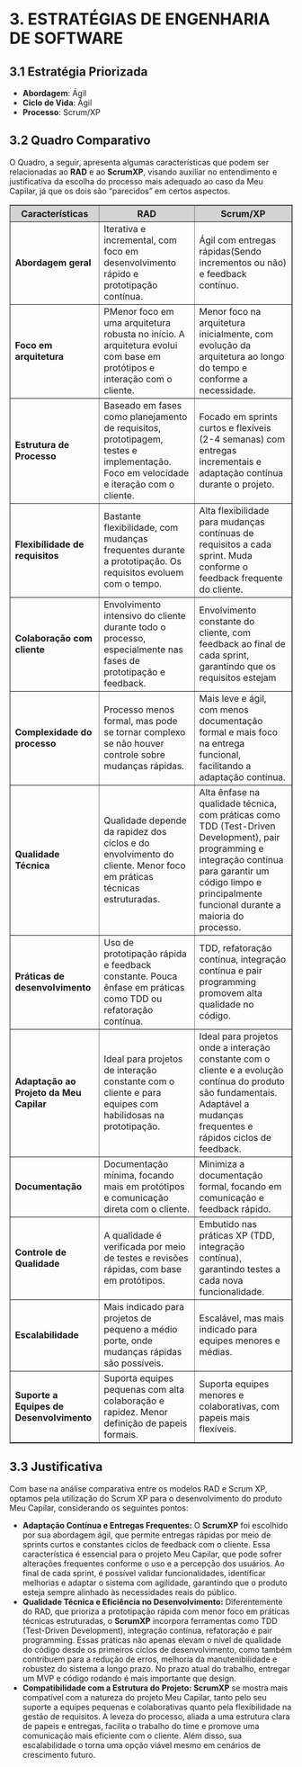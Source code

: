# **3. ESTRATÉGIAS DE ENGENHARIA DE SOFTWARE**

## **3.1 Estratégia Priorizada**

- **Abordagem**: Ágil
- **Ciclo de Vida**: Ágil
- **Processo**: Scrum/XP

## **3.2 Quadro Comparativo**
<p>
O Quadro, a seguir, apresenta algumas características que podem ser relacionadas ao <strong>RAD</strong> e ao <strong>ScrumXP</strong>,  visando auxiliar no entendimento e justificativa da escolha do processo mais adequado ao caso da Meu Capilar, já que os dois são “parecidos” em certos aspectos.
</p>

<table border="1">
  <thead style="background-color: #D3D3D3;">
    <tr>
      <th><strong>Características</strong></th>
      <th><strong>RAD</strong></th>
      <th><strong>Scrum/XP</strong></th>
    </tr>
  </thead>
  <tbody>
    <tr>
      <td><strong>Abordagem geral</strong></td>
      <td>Iterativa e incremental, com foco em desenvolvimento rápido e prototipação contínua.</td>
      <td>Ágil com  entregas rápidas(Sendo incrementos ou não) e feedback contínuo. </td>
    </tr>
    <tr>
      <td><strong>Foco em arquitetura</strong></td>
      <td>PMenor foco em uma arquitetura robusta no início. A arquitetura evolui com base em protótipos e interação com o cliente. </td>
      <td>Menor foco na arquitetura inicialmente,  com evolução da arquitetura ao longo do  tempo e conforme a necessidade.</td>
    </tr>
    <tr>
      <td><strong>Estrutura de Processo</strong></td>
      <td>Baseado em fases como planejamento de requisitos, prototipagem, testes e implementação. Foco em velocidade e iteração com o cliente.</td>
      <td>Focado em sprints curtos e flexíveis (2-4  semanas) com entregas incrementais e  adaptação contínua durante o projeto.</td>
    </tr>
    <tr>
      <td><strong>Flexibilidade de requisitos</strong></td>
      <td>Bastante flexibilidade, com mudanças frequentes durante a prototipação. Os requisitos evoluem com o tempo.</td>
      <td>Alta flexibilidade para mudanças  contínuas de requisitos a cada sprint.  Muda conforme o feedback frequente do  cliente. </td>
    </tr>
    <tr>
      <td><strong>Colaboração com cliente</strong></td>
      <td>Envolvimento intensivo do cliente durante todo o processo, especialmente nas fases de prototipação e feedback.</td>
      <td>Envolvimento constante do cliente, com  feedback ao final de cada sprint,  garantindo que os requisitos estejam</td>
    </tr>
    <tr>
      <td><strong>Complexidade do processo</strong></td>
      <td>Processo menos formal, mas pode se tornar complexo se não houver controle sobre mudanças rápidas.</td>
      <td>Mais leve e ágil, com menos  documentação formal e mais foco na  entrega funcional, facilitando a adaptação  contínua.</td>
    </tr>
    <tr>
      <td><strong>Qualidade Técnica</strong></td>
      <td>Qualidade depende da rapidez dos ciclos e do envolvimento do cliente. Menor foco em práticas técnicas estruturadas.</td>
      <td>Alta ênfase na qualidade técnica, com  práticas como TDD (Test-Driven  Development), pair programming e  integração contínua para garantir um  código limpo e principalmente funcional durante a maioria do processo.</td>
    </tr>
    <tr>
      <td><strong>Práticas de desenvolvimento</strong></td>
      <td>Uso de prototipação rápida e feedback constante. Pouca ênfase em práticas como TDD ou refatoração contínua.</td>
      <td>TDD, refatoração contínua, integração contínua e pair programming promovem alta qualidade no código.</td>
    </tr>
    <tr>
      <td><strong>Adaptação ao Projeto da Meu Capilar</strong></td>
      <td>Ideal para projetos de interação constante com o cliente e para equipes com habilidosas na prototipação.</td>
      <td>Ideal para projetos onde a interação  constante com o cliente e a evolução  contínua do produto são fundamentais.  Adaptável a mudanças frequentes e  rápidos ciclos de feedback. </td>
    </tr>
    <tr>
      <td><strong>Documentação</strong></td>
      <td>Documentação mínima, focando mais em protótipos e comunicação direta com o cliente.</td>
      <td>Minimiza a documentação formal, focando em comunicação e feedback rápido.</td>
    </tr>
    <tr>
      <td><strong>Controle de Qualidade</strong></td>
      <td>A qualidade é verificada por meio de testes e revisões rápidas, com base em protótipos.</td>
      <td>Embutido nas práticas XP (TDD, integração contínua), garantindo testes a cada nova funcionalidade.</td>
    </tr>
    <tr>
      <td><strong>Escalabilidade</strong></td>
      <td>Mais indicado para projetos de pequeno a médio porte, onde mudanças rápidas são possíveis.</td>
      <td>Escalável, mas mais indicado para equipes menores e médias.</td>
    </tr>
    <tr>
      <td><strong>Suporte a Equipes de Desenvolvimento</strong></td>
      <td>Suporta equipes pequenas com alta colaboração e rapidez. Menor definição de papeis formais.</td>
      <td>Suporta equipes menores e colaborativas, com papeis mais flexíveis.</td>
    </tr>
  </tbody>
</table>


## **3.3 Justificativa**

<p>Com base na análise comparativa entre os modelos RAD e Scrum XP, optamos pela utilização do Scrum XP para o desenvolvimento do produto Meu Capilar, considerando os seguintes pontos:</p>

<ul>
    <li><strong>Adaptação Contínua e Entregas Frequentes:</strong> O <strong>ScrumXP</strong> foi escolhido por sua abordagem ágil, que permite entregas rápidas por meio de sprints curtos e constantes ciclos de feedback com o cliente. Essa característica é essencial para o projeto Meu Capilar, que pode sofrer alterações frequentes conforme o uso e a percepção dos usuários. Ao final de cada sprint, é possível validar funcionalidades, identificar melhorias e adaptar o sistema com agilidade, garantindo que o produto esteja sempre alinhado às necessidades reais do público.</li>
    <li><strong>Qualidade Técnica e Eficiência no Desenvolvimento:</strong> Diferentemente do RAD, que prioriza a prototipação rápida com menor foco em práticas técnicas estruturadas, o <strong>ScrumXP</strong> incorpora ferramentas como TDD (Test-Driven Development), integração contínua, refatoração e pair programming. Essas práticas não apenas elevam o nível de qualidade do código desde os primeiros ciclos de desenvolvimento, como também contribuem para a redução de erros, melhoria da manutenibilidade e robustez do sistema a longo prazo. No prazo atual do trabalho, entregar um MVP e código rodando é mais importante que design.</li>
    <li><strong>Compatibilidade com a Estrutura do Projeto:</strong><strong> ScrumXP</strong> se mostra mais compatível com a natureza do projeto Meu Capilar, tanto pelo seu suporte a equipes pequenas e colaborativas quanto pela flexibilidade na gestão de requisitos. A leveza do processo, aliada a uma estrutura clara de papeis e entregas, facilita o trabalho do time e promove uma comunicação mais eficiente com o cliente. Além disso, sua escalabilidade o torna uma opção viável mesmo em cenários de crescimento futuro.</li>
</ul>